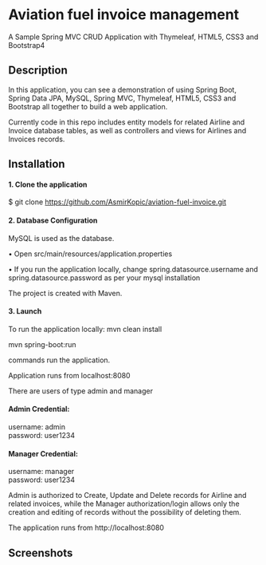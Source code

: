 # Aviation fuel invoice management

A Sample Spring MVC CRUD Application with Thymeleaf, HTML5, CSS3 and Bootstrap4

## Description

In this application, you can see a demonstration of using Spring Boot, Spring Data JPA, MySQL, Spring MVC, Thymeleaf, HTML5, CSS3 and Bootstrap 
all together to build a web application.

Currently code in this repo includes entity models for related Airline and Invoice database tables, as well as controllers and views for Airlines and Invoices records.

## Installation

#### 1. Clone the application
$ git clone https://github.com/AsmirKopic/aviation-fuel-invoice.git
#### 2. Database Configuration

MySQL is used as the database.

•	Open src/main/resources/application.properties

•	If you run the application locally, change spring.datasource.username and spring.datasource.password as per your mysql installation

The project is created with Maven.

#### 3. Launch

To run the application locally:
mvn clean install

mvn spring-boot:run

commands run the application.

Application runs from localhost:8080

There are users of type admin and manager

#### Admin Credential:

username: admin  
password: user1234

#### Manager Credential:

username: manager  
password: user1234

Admin is authorized to Create, Update and Delete records for Airline and related invoices, 
while the Manager authorization/login allows only the creation and editing of records without the possibility of deleting them.

The application runs from http://localhost:8080

## Screenshots



